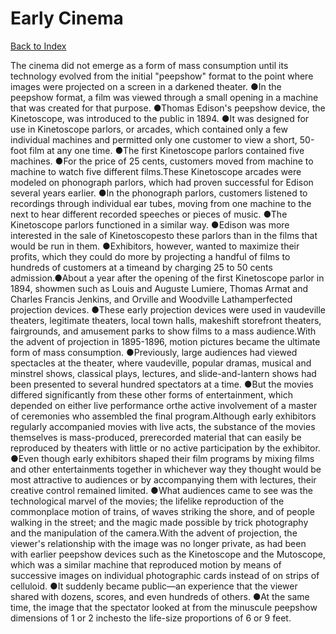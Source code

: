# Early Cinema
[Back to Index](https://github.com/windows10010/tpoExtractor/blob/master/README.md)

The cinema did not emerge as a form of mass consumption until its technology evolved from the initial "peepshow" format to the point where images were projected on a screen in a darkened theater. ●In the peepshow format, a film was viewed through a small opening in a machine that was created for that purpose. ●Thomas Edison's peepshow device, the Kinetoscope, was introduced to the public in 1894. ●It was designed for use in Kinetoscope parlors, or arcades, which contained only a few individual machines and permitted only one customer to view a short, 50-foot film at any one time. ●The first Kinetoscope parlors contained five machines. ●For the price of 25 cents, customers moved from machine to machine to watch five different films.These Kinetoscope arcades were modeled on phonograph parlors, which had proven successful for Edison several years earlier. ●In the phonograph parlors, customers listened to recordings through individual ear tubes, moving from one machine to the next to hear different recorded speeches or pieces of music. ●The Kinetoscope parlors functioned in a similar way. ●Edison was more interested in the sale of Kinetoscopesto these parlors than in the films that would be run in them. ●Exhibitors, however, wanted to maximize their profits, which they could do more by projecting a handful of films to hundreds of customers at a timeand by charging 25 to 50 cents admission.●About a year after the opening of the first Kinetoscope parlor in 1894, showmen such as Louis and Auguste Lumiere, Thomas Armat and Charles Francis Jenkins, and Orville and Woodville Lathamperfected projection devices. ●These early projection devices were used in vaudeville theaters, legitimate theaters, local town halls, makeshift storefront theaters, fairgrounds, and amusement parks to show films to a mass audience.With the advent of projection in 1895-1896, motion pictures became the ultimate form of mass consumption. ●Previously, large audiences had viewed spectacles at the theater, where vaudeville, popular dramas, musical and minstrel shows, classical plays, lectures, and slide-and-lantern shows had been presented to several hundred spectators at a time. ●But the movies differed significantly from these other forms of entertainment, which depended on either live performance orthe active involvement of a master of ceremonies who assembled the final program.Although early exhibitors regularly accompanied movies with live acts, the substance of the movies themselves is mass-produced, prerecorded material that can easily be reproduced by theaters with little or no active participation by the exhibitor. ●Even though early exhibitors shaped their film programs by mixing films and other entertainments together in whichever way they thought would be most attractive to audiences or by accompanying them with lectures, their creative control remained limited. ●What audiences came to see was the technological marvel of the movies; the lifelike reproduction of the commonplace motion of trains, of waves striking the shore, and of people walking in the street; and the magic made possible by trick photography and the manipulation of the camera.With the advent of projection, the viewer's relationship with the image was no longer private, as had been with earlier peepshow devices such as the Kinetoscope and the Mutoscope, which was a similar machine that reproduced motion by means of successive images on individual photographic cards instead of on strips of celluloid. ●It suddenly became public—an experience that the viewer shared with dozens, scores, and even hundreds of others. ●At the same time, the image that the spectator looked at from the minuscule peepshow dimensions of 1 or 2 inchesto the life-size proportions of 6 or 9 feet.